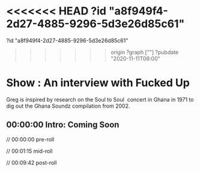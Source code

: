 <<<<<<< HEAD
?id "a8f949f4-2d27-4885-9296-5d3e26d85c61"
=======
?id "a8f949f4-2d27-4885-9296-5d3e26d85c61"
>>>>>>> origin
?graph [""]
?pubdate "2020-11-11T06:00"

# Show : An interview with Fucked Up

Greg is inspired by research on the Soul to Soul  concert in Ghana in 1971 to dig out the Ghana Soundz compilation from 2002.

## 00:00:00 Intro: Coming Soon

// 00:00:00 pre-roll

// 00:01:15 mid-roll

// 00:09:42 post-roll
